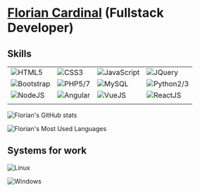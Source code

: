 # [Florian Cardinal](https://floriancardinal.000webhostapp.com/) (Fullstack Developer)

## Skills

|           |        |            |           |
| --------- | ------ | ---------- | --------- |
| ![HTML5](https://img.shields.io/badge/HTML5-E34F26?style=for-the-badge&logo=html5&logoColor=white) | ![CSS3](https://img.shields.io/badge/CSS3-1572B6?style=for-the-badge&logo=css3&logoColor=white) | ![JavaScript](https://img.shields.io/badge/JavaScript-F7DF1E?style=for-the-badge&logo=javascript&logoColor=black) | ![JQuery](https://img.shields.io/badge/jQuery-0769AD?style=for-the-badge&logo=jquery&logoColor=white) |
| ![Bootstrap](https://img.shields.io/badge/Bootstrap-563D7C?style=for-the-badge&logo=bootstrap&logoColor=white) | ![PHP5/7](https://img.shields.io/badge/PHP-777BB4?style=for-the-badge&logo=php&logoColor=white) | ![MySQL](https://img.shields.io/badge/MySQL-00000F?style=for-the-badge&logo=mysql&logoColor=white) | ![Python2/3](https://img.shields.io/badge/Python-3776AB?style=for-the-badge&logo=python&logoColor=white) |
|  ![NodeJS](https://img.shields.io/badge/Node.js-43853D?style=for-the-badge&logo=node.js&logoColor=white) | ![Angular](https://img.shields.io/badge/Angular-DD0031?style=for-the-badge&logo=angular&logoColor=white) | ![VueJS](https://img.shields.io/badge/Vue.js-35495E?style=for-the-badge&logo=vue.js&logoColor=4FC08D) | ![ReactJS](https://img.shields.io/badge/React-20232A?style=for-the-badge&logo=react&logoColor=61DAFB) |
|           |        |            |           |

![Florian's GitHub stats](https://github-readme-stats.vercel.app/api?username=tracks12&show_icons=true&count_private=true&hide=contribs&theme=jolly)

![Florian's Most Used Languages](https://github-readme-stats.vercel.app/api/top-langs/?username=tracks12&langs_count=8&theme=jolly&layout=compact)

## Systems for work

![Linux](https://img.shields.io/badge/Ubuntu-E95420?style=for-the-badge&logo=ubuntu&logoColor=white)

![Windows](https://img.shields.io/badge/Windows-0078D6?style=for-the-badge&logo=windows&logoColor=white)

